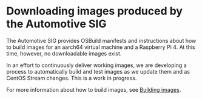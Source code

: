 # Downloading images produced by the Automotive SIG

The Automotive SIG provides OSBuild manifests and instructions about how to build 
images for an aarch64 virtual machine and a Raspberry Pi 4. At this time, however, 
no downloadable images exist.

In an effort to continuously deliver working images, we are developing a process to 
automatically build and test images as we update them and as CentOS Stream changes. 
This is a work in progress. 

For more information about how to build images, see [Building images](https://sigs.centos.org/automotive/building/).
